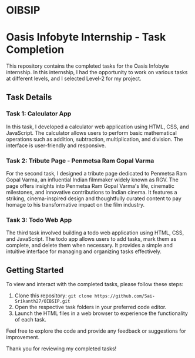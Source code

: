 # OIBSIP
# Oasis Infobyte Internship - Task Completion

This repository contains the completed tasks for the Oasis Infobyte internship. In this internship, I had the opportunity to work on various tasks at different levels, and I selected Level-2 for my project.

## Task Details

### Task 1: Calculator App

In this task, I developed a calculator web application using HTML, CSS, and JavaScript. The calculator allows users to perform basic mathematical operations such as addition, subtraction, multiplication, and division. The interface is user-friendly and responsive.

### Task 2: Tribute Page - Penmetsa Ram Gopal Varma
For the second task, I designed a tribute page dedicated to Penmetsa Ram Gopal Varma, an influential Indian filmmaker widely known as RGV. The page offers insights into Penmetsa Ram Gopal Varma's life, cinematic milestones, and innovative contributions to Indian cinema. It features a striking, cinema-inspired design and thoughtfully curated content to pay homage to his transformative impact on the film industry.

### Task 3: Todo Web App

The third task involved building a todo web application using HTML, CSS, and JavaScript. The todo app allows users to add tasks, mark them as complete, and delete them when necessary. It provides a simple and intuitive interface for managing and organizing tasks effectively.

## Getting Started

To view and interact with the completed tasks, please follow these steps:

1. Clone this repository: `git clone https://github.com/Sai-Srikanth27/OIBSIP.git`
2. Open the respective task folders in your preferred code editor.
3. Launch the HTML files in a web browser to experience the functionality of each task.

Feel free to explore the code and provide any feedback or suggestions for improvement.

Thank you for reviewing my completed tasks!
